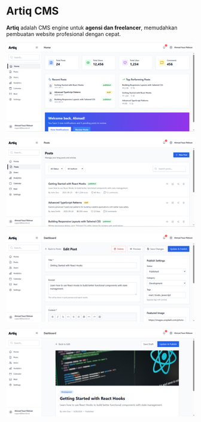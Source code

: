 # Artiq CMS

**Artiq** adalah CMS engine untuk **agensi dan freelancer**, memudahkan pembuatan website profesional dengan cepat.

![Dashboard](public/artiq.PNG)

![Post](public/post.PNG)

![Create Post](public/c.PNG)

![Preview](public/preview.PNG)
